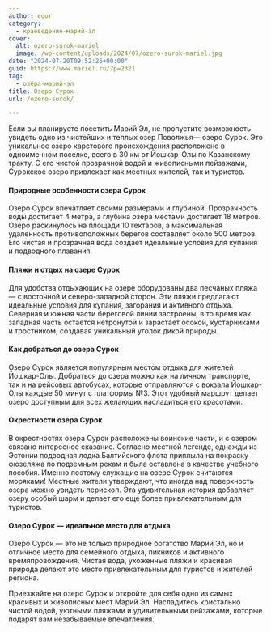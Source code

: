 ```yaml
---
author: egor
category:
  - краеведение-марий-эл
cover:
  alt: ozero-surok-mariel
  image: /wp-content/uploads/2024/07/ozero-surok-mariel.jpg
date: "2024-07-20T09:52:26+00:00"
guid: https://www.mariel.ru/?p=2321
tag:
  - озёра-марий-эл
title: Озеро Сурок
url: /ozero-surok/

---
```

Если вы планируете посетить Марий Эл, не пропустите возможность увидеть одно из чистейших и теплых озер Поволжья— озеро Сурок. Это уникальное озеро карстового происхождения расположено в одноименном поселке, всего в 30 км от Йошкар-Олы по Казанскому тракту. С его чистой прозрачной водой и живописными пейзажами, Сурокское озеро привлекает как местных жителей, так и туристов.

#### Природные особенности озера Сурок

Озеро Сурок впечатляет своими размерами и глубиной. Прозрачность воды достигает 4 метра, а глубина озера местами достигает 18 метров. Озеро раскинулось на площади 10 гектаров, а максимальная удаленность противоположных берегов составляет около 500 метров. Его чистая и прозрачная вода создает идеальные условия для купания и подводного плавания.

#### Пляжи и отдых на озере Сурок

Для удобства отдыхающих на озере оборудованы два песчаных пляжа — с восточной и северо-западной сторон. Эти пляжи предлагают идеальные условия для купания, загорания и активного отдыха. Северная и южная части береговой линии застроены, в то время как западная часть остается нетронутой и зарастает осокой, кустарниками и тростником, создавая уникальный уголок дикой природы.

#### Как добраться до озера Сурок

Озеро Сурок является популярным местом отдыха для жителей Йошкар-Олы. Добраться до озера можно как на личном транспорте, так и на рейсовых автобусах, которые отправляются с вокзала Йошкар-Олы каждые 50 минут с платформы №3. Этот удобный маршрут делает озеро доступным для всех желающих насладиться его красотами.

#### Окрестности озера Сурок

В окрестностях озера Сурок расположены воинские части, и с озером связано интересное сказание. Согласно местной легенде, однажды из Эстонии подводная лодка Балтийского флота приплыла на покраску фюзеляжа по подземным рекам и была оставлена в качестве учебного пособия. Именно поэтому служащие на озере Сурок считаются моряками! Местные жители утверждают, что иногда над поверхность озера можно увидеть перископ. Эта удивительная история добавляет озеру особый шарм и делает его еще более привлекательным для туристов.

#### Озеро Сурок — идеальное место для отдыха

Озеро Сурок — это не только природное богатство Марий Эл, но и отличное место для семейного отдыха, пикников и активного времяпровождения. Чистая вода, ухоженные пляжи и красивая природа делают это место привлекательным для туристов и жителей региона.

Приезжайте на озеро Сурок и откройте для себя одно из самых красивых и живописных мест Марий Эл. Насладитесь кристально чистой водой, уютными пляжами и удивительными пейзажами, которые подарят вам незабываемые впечатления.
